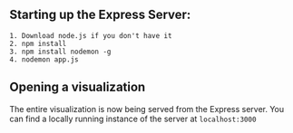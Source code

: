 ## Starting up the Express Server: 

```
1. Download node.js if you don't have it
2. npm install
3. npm install nodemon -g
4. nodemon app.js
```

## Opening a visualization

The entire visualization is now being served from the Express server.
You can find a locally running instance of the server at `localhost:3000`
